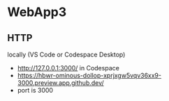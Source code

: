 # WebApp3

## HTTP

locally (VS Code or Codespace Desktop)
- http://127.0.0.1:3000/
in Codespace
- https://hbwr-ominous-dollop-xprjxgw5vqv36xx9-3000.preview.app.github.dev/
- port is 3000